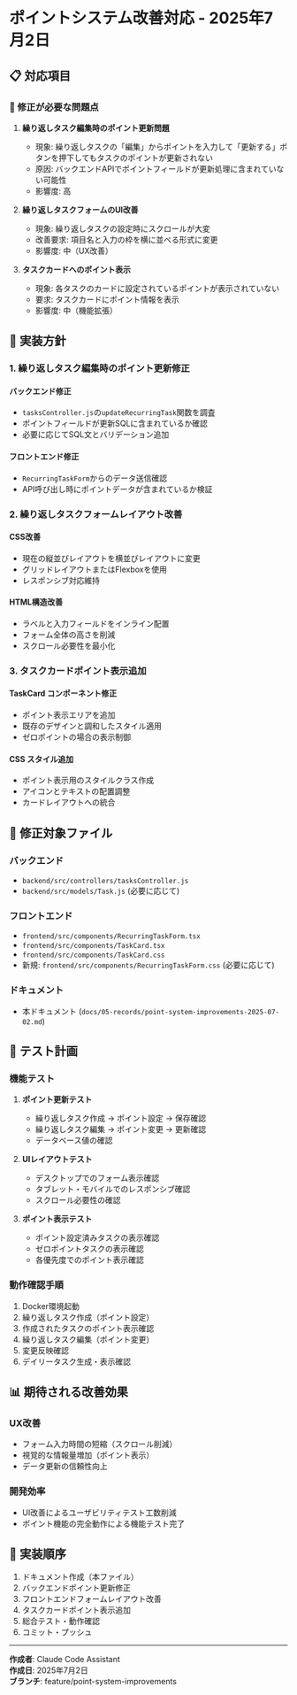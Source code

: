 # ポイントシステム改善対応 - 2025年7月2日

## 📋 対応項目

### 🔧 修正が必要な問題点

1. **繰り返しタスク編集時のポイント更新問題**
   - 現象: 繰り返しタスクの「編集」からポイントを入力して「更新する」ボタンを押下してもタスクのポイントが更新されない
   - 原因: バックエンドAPIでポイントフィールドが更新処理に含まれていない可能性
   - 影響度: 高

2. **繰り返しタスクフォームのUI改善**
   - 現象: 繰り返しタスクの設定時にスクロールが大変
   - 改善要求: 項目名と入力の枠を横に並べる形式に変更
   - 影響度: 中（UX改善）

3. **タスクカードへのポイント表示**
   - 現象: 各タスクのカードに設定されているポイントが表示されていない
   - 要求: タスクカードにポイント情報を表示
   - 影響度: 中（機能拡張）

## 🎯 実装方針

### 1. 繰り返しタスク編集時のポイント更新修正

#### バックエンド修正
- `tasksController.js`の`updateRecurringTask`関数を調査
- ポイントフィールドが更新SQLに含まれているか確認
- 必要に応じてSQL文とバリデーション追加

#### フロントエンド修正
- `RecurringTaskForm`からのデータ送信確認
- API呼び出し時にポイントデータが含まれているか検証

### 2. 繰り返しタスクフォームレイアウト改善

#### CSS改善
- 現在の縦並びレイアウトを横並びレイアウトに変更
- グリッドレイアウトまたはFlexboxを使用
- レスポンシブ対応維持

#### HTML構造改善
- ラベルと入力フィールドをインライン配置
- フォーム全体の高さを削減
- スクロール必要性を最小化

### 3. タスクカードポイント表示追加

#### TaskCard コンポーネント修正
- ポイント表示エリアを追加
- 既存のデザインと調和したスタイル適用
- ゼロポイントの場合の表示制御

#### CSS スタイル追加
- ポイント表示用のスタイルクラス作成
- アイコンとテキストの配置調整
- カードレイアウトへの統合

## 📁 修正対象ファイル

### バックエンド
- `backend/src/controllers/tasksController.js`
- `backend/src/models/Task.js` (必要に応じて)

### フロントエンド
- `frontend/src/components/RecurringTaskForm.tsx`
- `frontend/src/components/TaskCard.tsx`
- `frontend/src/components/TaskCard.css`
- 新規: `frontend/src/components/RecurringTaskForm.css` (必要に応じて)

### ドキュメント
- 本ドキュメント (`docs/05-records/point-system-improvements-2025-07-02.md`)

## 🧪 テスト計画

### 機能テスト
1. **ポイント更新テスト**
   - 繰り返しタスク作成 → ポイント設定 → 保存確認
   - 繰り返しタスク編集 → ポイント変更 → 更新確認
   - データベース値の確認

2. **UIレイアウトテスト**
   - デスクトップでのフォーム表示確認
   - タブレット・モバイルでのレスポンシブ確認
   - スクロール必要性の確認

3. **ポイント表示テスト**
   - ポイント設定済みタスクの表示確認
   - ゼロポイントタスクの表示確認
   - 各優先度でのポイント表示確認

### 動作確認手順
1. Docker環境起動
2. 繰り返しタスク作成（ポイント設定）
3. 作成されたタスクのポイント表示確認
4. 繰り返しタスク編集（ポイント変更）
5. 変更反映確認
6. デイリータスク生成・表示確認

## 📊 期待される改善効果

### UX改善
- フォーム入力時間の短縮（スクロール削減）
- 視覚的な情報量増加（ポイント表示）
- データ更新の信頼性向上

### 開発効率
- UI改善によるユーザビリティテスト工数削減
- ポイント機能の完全動作による機能テスト完了

## 🔄 実装順序
1. ドキュメント作成（本ファイル）
2. バックエンドポイント更新修正
3. フロントエンドフォームレイアウト改善
4. タスクカードポイント表示追加
5. 総合テスト・動作確認
6. コミット・プッシュ

---

**作成者**: Claude Code Assistant  
**作成日**: 2025年7月2日  
**ブランチ**: feature/point-system-improvements